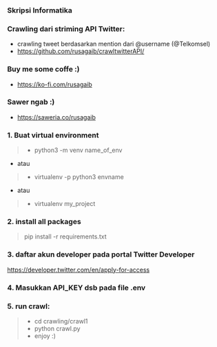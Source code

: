 ### Skripsi Informatika

### Crawling dari striming API Twitter:
  * crawling tweet berdasarkan mention dari @username (@Telkomsel)
  * https://github.com/rusagaib/crawltwitterAPI/

### Buy me some coffe :)
  * https://ko-fi.com/rusagaib

### Sawer ngab :)
  * https://saweria.co/rusagaib

### 1. Buat virtual environment
> * python3 -m venv name_of_env
* atau
> * virtualenv -p python3 envname
* atau
> * virtualenv my_project

### 2. install all packages
> pip install -r requirements.txt

### 3. daftar akun developer pada portal Twitter Developer
https://developer.twitter.com/en/apply-for-access
### 4. Masukkan API_KEY dsb pada file .env

### 5. run crawl:
> * cd crawling/crawl1
> * python crawl.py
> * enjoy :)

